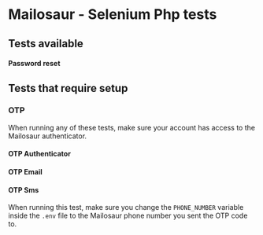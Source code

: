 # Mailosaur - Selenium Php tests

## Tests available

#### Password reset

## Tests that require setup

### OTP

When running any of these tests, make sure your account has access to the Mailosaur authenticator.

#### OTP Authenticator

#### OTP Email

#### OTP Sms

When running this test, make sure you change the `PHONE_NUMBER` variable inside the `.env` file to the Mailosaur phone number you sent the OTP code to.
